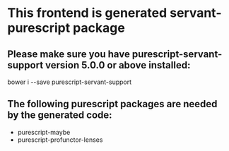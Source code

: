 # This frontend is generated servant-purescript package

## Please make sure you have purescript-servant-support version 5.0.0 or above installed:

  bower i --save purescript-servant-support

## The following purescript packages are needed by the generated code:

  - purescript-maybe
  - purescript-profunctor-lenses
